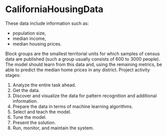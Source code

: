 # CaliforniaHousingData

These data include information such as:
  - population size,
  - median income,
  - median housing prices.
  
Block groups are the smallest territorial units for which samples of census data are published (such a group usually consists of 600 to 3000 people).
The model should learn from this data and, using the remaining metrics, be able to predict the median home prices in any district.
Project activity stages:
  1. Analyze the entire task ahead.
  2. Get the data.
  3. Discover and visualize the data for pattern recognition and additional information.
  4. Prepare the data in terms of machine learning algorithms.
  5. Select and teach the model.
  6. Tune the model.
  7. Present the solution.
  8. Run, monitor, and maintain the system.
